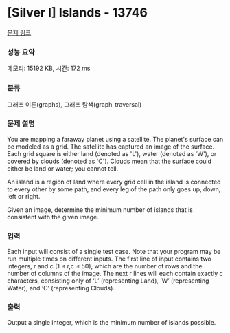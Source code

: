 # [Silver I] Islands - 13746 

[문제 링크](https://www.acmicpc.net/problem/13746) 

### 성능 요약

메모리: 15192 KB, 시간: 172 ms

### 분류

그래프 이론(graphs), 그래프 탐색(graph_traversal)

### 문제 설명

<p>You are mapping a faraway planet using a satellite. The planet's surface can be modeled as a grid. The satellite has captured an image of the surface. Each grid square is either land (denoted as 'L'), water (denoted as 'W'), or covered by clouds (denoted as 'C'). Clouds mean that the surface could either be land or water; you cannot tell.</p>

<p>An island is a region of land where every grid cell in the island is connected to every other by some path, and every leg of the path only goes up, down, left or right.</p>

<p>Given an image, determine the minimum number of islands that is consistent with the given image.</p>

### 입력 

 <p>Each input will consist of a single test case. Note that your program may be run multiple times on different inputs. The first line of input contains two integers, r and c (1 ≤ r,c ≤ 50), which are the number of rows and the number of columns of the image. The next r lines will each contain exactly c characters, consisting only of ‘L’ (representing Land), ‘W’ (representing Water), and ‘C’ (representing Clouds).</p>

### 출력 

 <p>Output a single integer, which is the minimum number of islands possible.</p>

